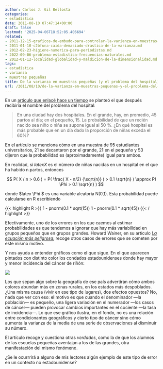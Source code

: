 ```yaml
---
author: Carlos J. Gil Bellosta
categories:
- estadística
date: 2011-08-10 07:47:14+00:00
draft: false
lastmod: '2025-04-06T18:52:05.405694'
related:
- 2011-12-15-graficos-de-embudo-para-controlar-la-varianza-en-muestras-pequenas.md
- 2011-01-10-c2bfuna-caida-demasiado-drastica-de-la-varianza.md
- 2012-02-23-higiene-numerica-para-periodistas.md
- 2022-09-06-problema-estadistica-frecuencias-naturales.md
- 2012-01-12-localidad-globalidad-y-maldicion-de-la-dimensionalidad.md
tags:
- estadística
- varianza
- muestras pequeñas
title: De la varianza en muestras pequeñas (y el problema del hospital)
url: /2011/08/10/de-la-varianza-en-muestras-pequenas-y-el-problema-del-hospital/
---
```


En un [artículo que enlacé hace un tiempo](http://www.datanalytics.com/2011/04/27/incertidumbre-juicios-y-sesgos/) se planteó el que después recibiría el nombre del problema del hospital:


>En una ciudad hay dos hospitales. En el grande, hay, en promedio, 45 partos al día; en el pequeño, 15. La probabilidad de que un recién nacido sea niño o niña se supone igual al 50 %. ¿En qué hospital es más probable que en un día dado la proporción de niñas exceda el 60%?


En el artículo se menciona cómo en una muestra de 95 estudiantes universitarios, 21 se decantaron por el grande, 21 en el pequeño y 53 dijeron que la probabilidad es (aproximadamente) igual para ambos.

En realidad, si $latex X$ es el número de niñas nacidas en un hospital en el que ha habido n partos, entonces


$$ P( X / n > 0.6 ) = P( \frac{ X - n/2} {\sqrt{n}} ) > 0.1 \sqrt{n} ) \approx P( \Phi > 0.1 \sqrt{n} ) $$


donde $latex \Phi $ es una variable aleatoria N(0,1). Esta probabilidad puede calcularse en R escribiendo







{{< highlight R >}}
1 - pnorm(0.1 * sqrt(15))
1 - pnorm(0.1 * sqrt(45))
{{< / highlight >}}







Efectivamente, uno de los errores en los que caemos al estimar probabilidades es que tendemos a ignorar que hay más variabilidad en grupos pequeños que en grupos grandes. Howard Wainer, en su artículo [_La ecuación más peligrosa_](http://www.americanscientist.org/issues/feature/the-most-dangerous-equation), recoge otros casos de errores que se cometen por este mismo motivo.

Y nos ayuda a entender gráficos como el que sigue. En el que aparecen pintados con distinto color los condados estadounidenses donde hay mayor y menor incidencia del cáncer de riñón:

[![](/wp-uploads/2011/08/kidney_cancer_map.gif)
](/wp-uploads/2011/08/kidney_cancer_map.gif)

Los que sepan algo sobre la geografía de ese país advertirán cómo ambos colores abundan más en zonas rurales, en los estados más despoblados. ¿Una misma causa (vivir en ese tipo de lugares), dos efectos opuestos? No, nada que ver con eso: el motivo es que cuando el denominador —la población— es pequeño, una ligera variación en el numerador —los casos de cáncer— pueden provocar cambios importantes en el cociente —la tasa de incidencia—. Lo que ese gráfico ilustra, en el fondo, no es una relación entre condicionantes geográficos y cierto tipo de cáncer sino cómo aumenta la varianza de la media de una serie de observaciones al disminuir su número.

El artículo recoge y cuestiona otras _verdades_, como la de que los alumnos de las escuelas pequeñas aventajan a los de las grandes, otra manifestación del mismo fenómeno.

¿Se le ocurrrirá a alguno de mis lectores algún ejemplo de este tipo de error en un contexto no estadounidense?